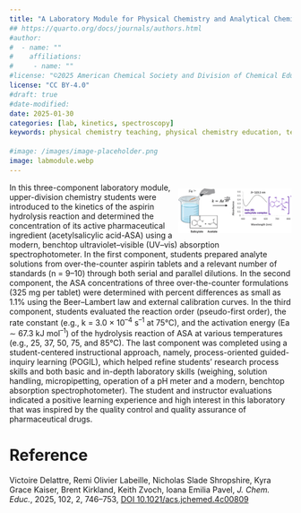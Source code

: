 ```yaml
---
title: "A Laboratory Module for Physical Chemistry and Analytical Chemistry: The Kinetics of Aspirin Hydrolysis and Its Quantitation in Pharmaceutical Tablets"
## https://quarto.org/docs/journals/authors.html
#author:
#  - name: ""
#    affiliations:
#     - name: ""
#license: "©2025 American Chemical Society and Division of Chemical Education, Inc."
license: "CC BY-4.0"
#draft: true
#date-modified:
date: 2025-01-30
categories: [lab, kinetics, spectroscopy]
keywords: physical chemistry teaching, physical chemistry education, teaching resources

#image: /images/image-placeholder.png
image: labmodule.webp
---
```


<img src="labmodule.webp" width="40%" align="right" style="padding: 10px 0px 0px 10px;"/>

In this three-component laboratory module, upper-division chemistry students were introduced to the kinetics of the aspirin hydrolysis reaction and determined the concentration of its active pharmaceutical ingredient (acetylsalicylic acid-ASA) using a modern, benchtop ultraviolet–visible (UV–vis) absorption spectrophotometer. In the first component, students prepared analyte solutions from over-the-counter aspirin tablets and a relevant number of standards (n = 9–10) through both serial and parallel dilutions. In the second component, the ASA concentrations of three over-the-counter formulations (325 mg per tablet) were determined with percent differences as small as 1.1% using the Beer–Lambert law and external calibration curves. In the third component, students evaluated the reaction order (pseudo-first order), the rate constant (e.g., k = 3.0 × 10<sup>–4</sup> s<sup>–1</sup> at 75°C), and the activation energy (Ea ∼ 67.3 kJ mol<sup>–1</sup>) of the hydrolysis reaction of ASA at various temperatures (e.g., 25, 37, 50, 75, and 85°C). The last component was completed using a student-centered instructional approach, namely, process-oriented guided-inquiry learning (POGIL), which helped refine students’ research process skills and both basic and in-depth laboratory skills (weighing, solution handling, micropipetting, operation of a pH meter and a modern, benchtop absorption spectrophotometer). The student and instructor evaluations indicated a positive learning experience and high interest in this laboratory that was inspired by the quality control and quality assurance of pharmaceutical drugs.


# Reference

Victoire Delattre, Remi Olivier Labeille, Nicholas Slade Shropshire, Kyra Grace Kaiser, Brent Kirkland, Keith Zvoch, Ioana Emilia Pavel, *J. Chem. Educ.*, 2025, 102, 2, 746–753,
[DOI 10.1021/acs.jchemed.4c00809](https://doi.org/10.1021/acs.jchemed.4c00809)

